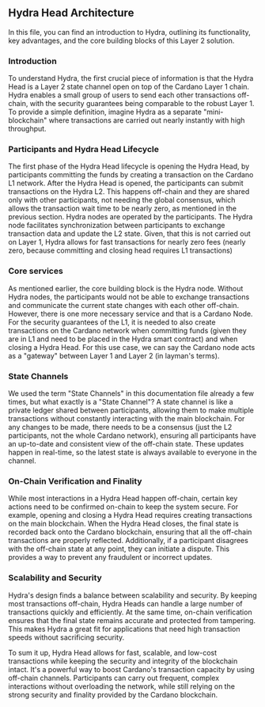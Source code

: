 ## Hydra Head Architecture

In this file, you can find an introduction to Hydra, outlining its functionality, key advantages, and the core building blocks of this Layer 2 solution.

### Introduction

To understand Hydra, the first crucial piece of information is that the Hydra Head is a Layer 2 state channel open on top of the Cardano Layer 1 chain. Hydra enables a small group of users to send each other transactions off-chain, with the security guarantees being comparable to the robust Layer 1. To provide a simple definition, imagine Hydra as a separate "mini-blockchain" where transactions are carried out nearly instantly with high throughput.

### Participants and Hydra Head Lifecycle

The first phase of the Hydra Head lifecycle is opening the Hydra Head, by participants committing the funds by creating a transaction on the Cardano L1 network. After the Hydra Head is opened, the participants can submit transactions on the Hydra L2. This happens off-chain and they are shared only with other participants, not needing the global consensus, which allows the transaction wait time to be nearly zero, as mentioned in the previous section. Hydra nodes are operated by the participants. The Hydra node facilitates synchronization between participants to exchange transaction data and update the L2 state. Given, that this is not carried out on Layer 1, Hydra allows for fast transactions for nearly zero fees (nearly zero, because committing and closing head requires L1 transactions)

### Core services

As mentioned earlier, the core building block is the Hydra node. Without Hydra nodes, the participants would not be able to exchange transactions and communicate the current state changes with each other off-chain. However, there is one more necessary service and that is a Cardano Node. For the security guarantees of the L1, it is needed to also create transactions on the Cardano network when committing funds (given they are in L1 and need to be placed in the Hydra smart contract) and when closing a Hydra Head. For this use case, we can say the Cardano node acts as a "gateway" between Layer 1 and Layer 2 (in layman's terms).

### State Channels

We used the term "State Channels" in this documentation file already a few times, but what exactly is a "State Channel"? A state channel is like a private ledger shared between participants, allowing them to make multiple transactions without constantly interacting with the main blockchain. For any changes to be made, there needs to be a consensus (just the L2 participants, not the whole Cardano network), ensuring all participants have an up-to-date and consistent view of the off-chain state. These updates happen in real-time, so the latest state is always available to everyone in the channel.

### On-Chain Verification and Finality

While most interactions in a Hydra Head happen off-chain, certain key actions need to be confirmed on-chain to keep the system secure. For example, opening and closing a Hydra Head requires creating transactions on the main blockchain. When the Hydra Head closes, the final state is recorded back onto the Cardano blockchain, ensuring that all the off-chain transactions are properly reflected. Additionally, if a participant disagrees with the off-chain state at any point, they can initiate a dispute. This provides a way to prevent any fraudulent or incorrect updates.

### Scalability and Security

Hydra's design finds a balance between scalability and security. By keeping most transactions off-chain, Hydra Heads can handle a large number of transactions quickly and efficiently. At the same time, on-chain verification ensures that the final state remains accurate and protected from tampering. This makes Hydra a great fit for applications that need high transaction speeds without sacrificing security.

To sum it up, Hydra Head allows for fast, scalable, and low-cost transactions while keeping the security and integrity of the blockchain intact. It's a powerful way to boost Cardano's transaction capacity by using off-chain channels. Participants can carry out frequent, complex interactions without overloading the network, while still relying on the strong security and finality provided by the Cardano blockchain.
